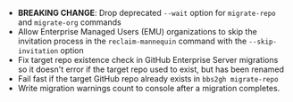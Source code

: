 - __BREAKING CHANGE__: Drop deprecated `--wait` option for `migrate-repo` and `migrate-org` commands
- Allow Enterprise Managed Users (EMU) organizations to skip the invitation process in the `reclaim-mannequin` command with the `--skip-invitation` option
- Fix target repo existence check in GitHub Enterprise Server migrations so it doesn't error if the target repo used to exist, but has been renamed
- Fail fast if the target GitHub repo already exists in `bbs2gh migrate-repo`
- Write migration warnings count to console after a migration completes.
